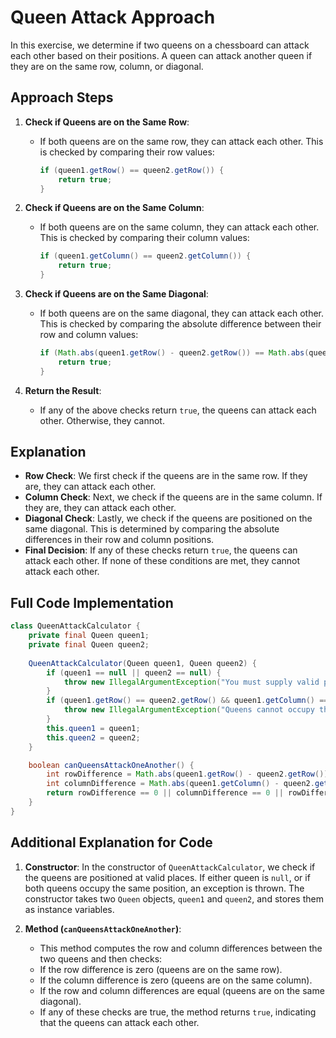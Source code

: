# Queen Attack Approach

In this exercise, we determine if two queens on a chessboard can attack each other based on their positions. A queen can attack another queen if they are on the same row, column, or diagonal.

## Approach Steps

1. **Check if Queens are on the Same Row**:
   - If both queens are on the same row, they can attack each other. This is checked by comparing their row values:

     ```java
     if (queen1.getRow() == queen2.getRow()) {
         return true;
     }
     ```

2. **Check if Queens are on the Same Column**:
   - If both queens are on the same column, they can attack each other. This is checked by comparing their column values:

     ```java
     if (queen1.getColumn() == queen2.getColumn()) {
         return true;
     }
     ```

3. **Check if Queens are on the Same Diagonal**:
   - If both queens are on the same diagonal, they can attack each other. This is checked by comparing the absolute difference between their row and column values:

     ```java
     if (Math.abs(queen1.getRow() - queen2.getRow()) == Math.abs(queen1.getColumn() - queen2.getColumn())) {
         return true;
     }
     ```

4. **Return the Result**:
   - If any of the above checks return `true`, the queens can attack each other. Otherwise, they cannot.

## Explanation

- **Row Check**: We first check if the queens are in the same row. If they are, they can attack each other.
- **Column Check**: Next, we check if the queens are in the same column. If they are, they can attack each other.
- **Diagonal Check**: Lastly, we check if the queens are positioned on the same diagonal. This is determined by comparing the absolute differences in their row and column positions.
- **Final Decision**: If any of these checks return `true`, the queens can attack each other. If none of these conditions are met, they cannot attack each other.

## Full Code Implementation

```java
class QueenAttackCalculator {
    private final Queen queen1;
    private final Queen queen2;
    
    QueenAttackCalculator(Queen queen1, Queen queen2) {
        if (queen1 == null || queen2 == null) {
            throw new IllegalArgumentException("You must supply valid positions for both Queens.");
        }
        if (queen1.getRow() == queen2.getRow() && queen1.getColumn() == queen2.getColumn()) {
            throw new IllegalArgumentException("Queens cannot occupy the same position.");
        }
        this.queen1 = queen1;
        this.queen2 = queen2;
    }

    boolean canQueensAttackOneAnother() {
        int rowDifference = Math.abs(queen1.getRow() - queen2.getRow());
        int columnDifference = Math.abs(queen1.getColumn() - queen2.getColumn());
        return rowDifference == 0 || columnDifference == 0 || rowDifference == columnDifference;
    }
}
```

## Additional Explanation for Code

1. **Constructor**:
   In the constructor of `QueenAttackCalculator`, we check if the queens are positioned at valid places. If either queen is `null`, or if both queens occupy the same position, an exception is thrown. The constructor takes two `Queen` objects, `queen1` and `queen2`, and stores them as instance variables.

2. **Method (`canQueensAttackOneAnother`)**:

    - This method computes the row and column differences between the two queens and then checks:
    - If the row difference is zero (queens are on the same row).
    - If the column difference is zero (queens are on the same column).
    - If the row and column differences are equal (queens are on the same diagonal).
    - If any of these checks are true, the method returns `true`, indicating that the queens can attack each other.
